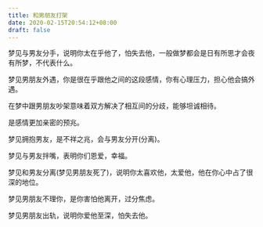 ```yaml
---
title: 和男朋友打架
date: 2020-02-15T20:54:12+08:00
draft: false
---
```


梦见与男友分手，说明你太在乎他了，怕失去他，一般做梦都会是日有所思才会夜有所梦，不代表什么。




梦见男朋友外遇，你是很在乎跟他之间的这段感情，你有心理压力，担心他会搞外遇。




在梦中跟男朋友吵架意味着双方解决了相互间的分歧，能够坦诚相待。

是感情更加亲密的预兆。




梦见拥抱男友，是不祥之兆，会与男友分开(分离)。




梦见与男友拌嘴，表明你们恩爱，幸福。




梦见和男友分离(梦见男朋友死了)，说明你太喜欢他，太爱他，他在你心中占了很深的地位。




梦见男朋友不理你，是你害怕他离开，过分焦虑。




梦见男朋友出轨，说明你爱他至深，怕失去他。

